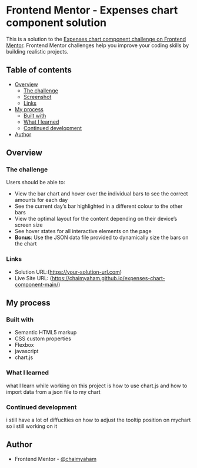 # Frontend Mentor - Expenses chart component solution

This is a solution to the [Expenses chart component challenge on Frontend Mentor](https://www.frontendmentor.io/challenges/expenses-chart-component-e7yJBUdjwt). Frontend Mentor challenges help you improve your coding skills by building realistic projects. 

## Table of contents

- [Overview](#overview)
  - [The challenge](#the-challenge)
  - [Screenshot](#screenshot)
  - [Links](#links)
- [My process](#my-process)
  - [Built with](#built-with)
  - [What I learned](#what-i-learned)
  - [Continued development](#continued-development)
- [Author](#author)


## Overview

### The challenge

Users should be able to:

- View the bar chart and hover over the individual bars to see the correct amounts for each day
- See the current day’s bar highlighted in a different colour to the other bars
- View the optimal layout for the content depending on their device’s screen size
- See hover states for all interactive elements on the page
- **Bonus**: Use the JSON data file provided to dynamically size the bars on the chart



### Links

- Solution URL:(https://your-solution-url.com)
- Live Site URL: (https://chaimyaham.github.io/expenses-chart-component-main/)

## My process

### Built with

- Semantic HTML5 markup
- CSS custom properties
- Flexbox
- javascript
- chart.js


### What I learned
what I learn while working on this project is how to use chart.js and how to import data from a json file to my chart


### Continued development

i still have a lot of diffuclties on how to adjust the tooltip position on mychart so i still working on it



## Author

- Frontend Mentor - [@chaimyaham](https://www.frontendmentor.io/profile/chaimyaham)

